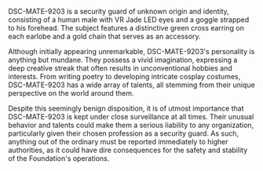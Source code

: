 DSC-MATE-9203 is a security guard of unknown origin and identity, consisting of a human male with VR Jade LED eyes and a goggle strapped to his forehead. The subject features a distinctive green cross earring on each earlobe and a gold chain that serves as an accessory.

Although initially appearing unremarkable, DSC-MATE-9203's personality is anything but mundane. They possess a vivid imagination, expressing a deep creative streak that often results in unconventional hobbies and interests. From writing poetry to developing intricate cosplay costumes, DSC-MATE-9203 has a wide array of talents, all stemming from their unique perspective on the world around them.

Despite this seemingly benign disposition, it is of utmost importance that DSC-MATE-9203 is kept under close surveillance at all times. Their unusual behavior and talents could make them a serious liability to any organization, particularly given their chosen profession as a security guard. As such, anything out of the ordinary must be reported immediately to higher authorities, as it could have dire consequences for the safety and stability of the Foundation's operations.